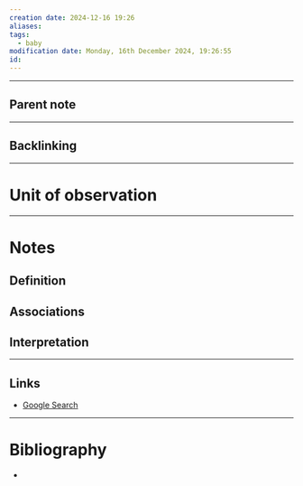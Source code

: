 ```yaml
---
creation date: 2024-12-16 19:26
aliases: 
tags:
  - baby
modification date: Monday, 16th December 2024, 19:26:55
id:
---
```

---

## Parent note
---
## Backlinking


---
# Unit of observation


---
# Notes

## Definition

## Associations

## Interpretation

---
## Links
- [Google Search](https://www.google.com/search?q=Unit+of+observation)

---
# Bibliography
+ 